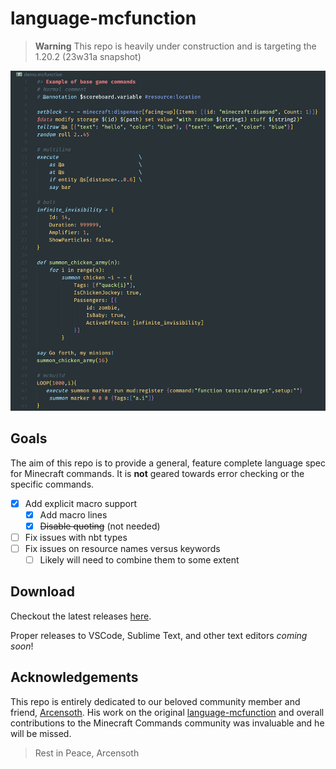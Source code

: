 # language-mcfunction

> **Warning**
> This repo is heavily under construction and is targeting the 1.20.2 (23w31a snapshot)

![demo](imgs/demo.png)

## Goals

The aim of this repo is to provide a general, feature complete language spec for Minecraft commands. It is **not** geared towards error checking or the specific commands.

- [x] Add explicit macro support
  - [x] Add macro lines
  - [x] ~~Disable quoting~~ (not needed)
- [ ] Fix issues with nbt types
- [ ] Fix issues on resource names versus keywords
  - [ ] Likely will need to combine them to some extent

## Download

Checkout the latest releases [here](https://github.com/rx-modules/language-mcfunction/releases).

Proper releases to VSCode, Sublime Text, and other text editors *coming soon*!

## Acknowledgements

This repo is entirely dedicated to our beloved community member and friend, [Arcensoth](https://github.com/Arcensoth). His work on the original [language-mcfunction](https://github.com/Arcensoth/language-mcfunction) and overall contributions to the Minecraft Commands community was invaluable and he will be missed.

> Rest in Peace, Arcensoth
